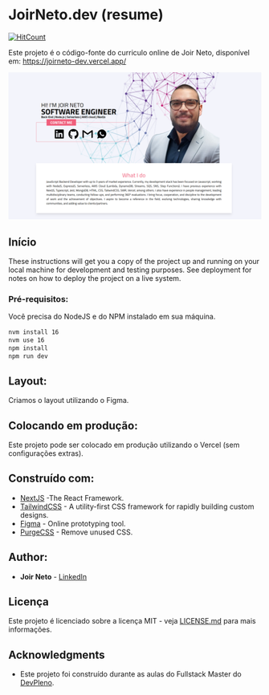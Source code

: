 # JoirNeto.dev (resume)

[![HitCount](https://hits.dwyl.com/joirneto/joirneto/joirnetodev.svg)](https://hits.dwyl.com/joirneto/joirneto/joirnetodev)

Este projeto é o código-fonte do curriculo online de Joir Neto, disponível em: https://joirneto-dev.vercel.app/

![Preview](https://github.com/joirneto/joirneto.dev/blob/main/resume.png?raw=true)

## Início

These instructions will get you a copy of the project up and running on your local machine for development and testing purposes. See deployment for notes on how to deploy the project on a live system.

### Pré-requisitos:

Você precisa do NodeJS e do NPM instalado em sua máquina.

```
nvm install 16
nvm use 16
npm install
npm run dev
```

## Layout:

Criamos o layout utilizando o Figma. 

## Colocando em produção:

Este projeto pode ser colocado em produção utilizando o Vercel (sem configurações extras).

## Construído com:

* [NextJS](https://nextjs.org/) -The React Framework.
* [TailwindCSS](https://tailwindcss.com/) - A utility-first CSS framework for
rapidly building custom designs.
* [Figma](https://figma.com/) - Online prototyping tool.
* [PurgeCSS](https://purgecss.com/) - Remove unused CSS. 

## Author:

* **Joir Neto** - [LinkedIn](https://www.linkedin.com/in/joirneto/)


## Licença

Este projeto é licenciado sobre a licença MIT - veja [LICENSE.md](LICENSE.md) para mais informações.

## Acknowledgments

* Este projeto foi construído durante as aulas do Fullstack Master do [DevPleno](https://devpleno.com).
